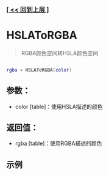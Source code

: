 ### [[ << 回到上层 ]](README.md)

# HSLAToRGBA

> RGBA颜色空间转HSLA颜色空间

```lua

rgba = HSLAToRGBA(color)

```

## 参数：

+ color [table]：使用HSLA描述的颜色

## 返回值：

+ rgba [table]：使用RGBA描述的颜色

## 示例

```lua

```